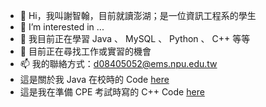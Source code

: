 - 👋 Hi，我叫謝智翰，目前就讀澎湖；是一位資訊工程系的學生
- 👀 I’m interested in ...
- 🌱 我目前正在學習 Java 、 MySQL 、 Python 、 C++ 等等
- 💞️ 目前正在尋找工作或實習的機會
- 📫 我的聯絡方式：d08405052@ems.npu.edu.tw
- 這是關於我 Java 在校時的 Code [here](https://github.com/Zhan5410/java_course)
- 這是我在準備 CPE 考試時寫的 C++ Code [here](https://github.com/Zhan5410/CPE)

<!---
Zhan5410/Zhan5410 is a ✨ special ✨ repository because its `README.md` (this file) appears on your GitHub profile.
You can click the Preview link to take a look at your changes.
--->
